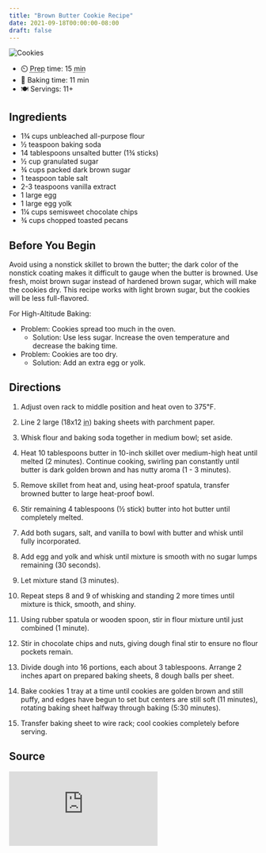 ```yaml
---
title: "Brown Butter Cookie Recipe"
date: 2021-09-18T00:00:00-08:00
draft: false
---
```


![Cookies](/photos/brownButterCookies.webp)

- ⏲️ <abbr title="Preparation">Prep</abbr> time: 15 <abbr title="minute">min</abbr>
- 🍪 Baking time: 11 min
- 🍽️ Servings: 11+

## Ingredients

- 1¾ cups unbleached all-purpose flour
- ½ teaspoon baking soda
- 14 tablespoons unsalted butter (1¾ sticks)
- ½ cup granulated sugar
- ¾ cups packed dark brown sugar
- 1 teaspoon table salt
- 2-3 teaspoons vanilla extract
- 1 large egg
- 1 large egg yolk
- 1¼ cups semisweet chocolate chips
- ¾ cups chopped toasted pecans

## Before You Begin

Avoid using a nonstick skillet to brown the butter; the dark color of the nonstick coating makes it difficult to gauge when the butter is browned. Use fresh, moist brown sugar instead of hardened brown sugar, which will make the cookies dry. This recipe works with light brown sugar, but the cookies will be less full-flavored.

For High-Altitude Baking:

- Problem: Cookies spread too much in the oven.
  - Solution: Use less sugar. Increase the oven temperature and decrease the baking time.
- Problem: Cookies are too dry.
  - Solution: Add an extra egg or yolk.

## Directions

1. Adjust oven rack to middle position and heat oven to 375℉.

2. Line 2 large (18x12 <abbr title="inch">in</abbr>) baking sheets with parchment paper.

3. Whisk flour and baking soda together in medium bowl; set aside.

4. Heat 10 tablespoons butter in 10-inch skillet over medium-high heat until melted (2 minutes). Continue cooking, swirling pan constantly until butter is dark golden brown and has nutty aroma (1 - 3 minutes).

5. Remove skillet from heat and, using heat-proof spatula, transfer browned butter to large heat-proof bowl.

6. Stir remaining 4 tablespoons (½ stick) butter into hot butter until completely melted.

7. Add both sugars, salt, and vanilla to bowl with butter and whisk until fully incorporated.

8. Add egg and yolk and whisk until mixture is smooth with no sugar lumps remaining (30 seconds).

9. Let mixture stand (3 minutes).

10. Repeat steps 8 and 9 of whisking and standing 2 more times until mixture is thick, smooth, and shiny.

11. Using rubber spatula or wooden spoon, stir in flour mixture until just combined (1 minute).

12. Stir in chocolate chips and nuts, giving dough final stir to ensure no flour pockets remain.

13. Divide dough into 16 portions, each about 3 tablespoons. Arrange 2 inches apart on prepared baking sheets, 8 dough balls per sheet.

14. Bake cookies 1 tray at a time until cookies are golden brown and still puffy, and edges have begun to set but centers are still soft (11 minutes), rotating baking sheet halfway through baking (5:30 minutes).

15. Transfer baking sheet to wire rack; cool cookies completely before serving.

## Source

<iframe class="video" src="https://www.youtube-nocookie.com/embed/oCt3xhKCX1k" title="YouTube video player" frameborder="0" allow="accelerometer; autoplay; clipboard-write; encrypted-media; gyroscope; picture-in-picture" allowfullscreen></iframe>
